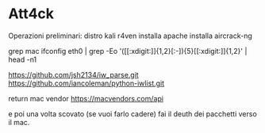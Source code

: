 # Att4ck

Operazioni preliminari:
distro kali r4ven
installa apache 
installa aircrack-ng


grep mac 
ifconfig eth0 | grep -Eo '([[:xdigit:]]{1,2}[:-]){5}[[:xdigit:]]{1,2}' | head -n1


https://github.com/jsh2134/iw_parse.git
https://github.com/iancoleman/python-iwlist.git

return mac vendor https://macvendors.com/api
<?php
  $mac_address = "FC:FB:FB:01:FA:21";
  $url = "http://api.macvendors.com/" . urlencode($mac_address);
  $ch = curl_init();
  curl_setopt($ch, CURLOPT_URL, $url);
  curl_setopt($ch, CURLOPT_RETURNTRANSFER, 1);
  $response = curl_exec($ch);
  if($response) {
    echo "Vendor: $response";
  } else {
    echo "Not Found";
  }
?>

e poi una volta scovato (se vuoi farlo cadere) fai il deuth dei pacchetti verso il mac.
